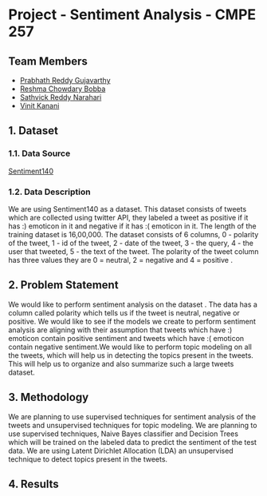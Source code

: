 # Project - Sentiment Analysis - CMPE 257

## Team Members

- [Prabhath Reddy Gujavarthy](https://github.com/prabhath-r)
- [Reshma Chowdary Bobba](https://github.com/ReshmaBC)
- [Sathvick Reddy Narahari](https://github.com/SathvickN)
- [Vinit Kanani](https://www.github.com/iamvinitk)

## 1. Dataset
### 1.1. Data Source

[Sentiment140](http://help.sentiment140.com/for-students/)

### 1.2. Data Description
We are using Sentiment140 as a dataset. This dataset consists of tweets which are collected using twitter API, they labeled a tweet as positive if it has :) emoticon in it and negative if it has :( emoticon in it. The length of the training dataset is 16,00,000. The dataset consists of 6 columns, 0 - polarity of the tweet, 1 - id of the tweet, 2 - date of the tweet, 3 - the query, 4 - the user that tweeted, 5 - the text of the tweet. The polarity of the tweet column has three values they are 0 = neutral, 2 = negative and 4 = positive .
## 2. Problem Statement
We would like to perform sentiment analysis on the dataset . The data has a column called polarity which tells us if the tweet is neutral, negative or positive. We would like to see if the models we create to perform sentiment analysis are aligning with their assumption that tweets which have :) emoticon contain positive sentiment and tweets which have :( emoticon contain negative sentiment.We would like to perform topic modeling on all the tweets, which will help us in detecting the topics present in the tweets. This will help us to organize and also summarize such a large tweets dataset.


## 3. Methodology
We are planning to use supervised techniques for sentiment analysis of the tweets and unsupervised techniques for topic modeling. We are planning to use supervised techniques, Naive Bayes classifier and Decision Trees which will be trained on the labeled data to predict the sentiment of the test data. We are using Latent Dirichlet Allocation (LDA) an unsupervised technique to detect topics present in the tweets.


## 4. Results
